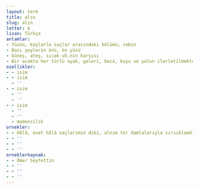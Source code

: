 ```yaml
---
layout: term
title: alın
slug: alin
letter: A
lisan: Türkçe
anlamlar:
- Yüzün, kaşlarla saçlar arasındaki bölümü; cebin
- Bazı şeylerin önü, ön yüzü
- Güneş, ateş, sıcak vb.nin karşısı
- Bir ocakta her türlü ayak, galeri, baca, kuyu ve yolun ilerletilmekte olan yüzeyi
ozellikler:
- - isim
- - isim
  - ''
- - isim
  - ''
  - ''
- - isim
  - ''
  - ''
  - madencilik
ornekler:
- - Hâlâ, evet hâlâ saçlarımın dibi, alnım ter damlalarıyla sırsıklamdı.
- - ''
- - ''
- - ''
orneklerkaynak:
- - Ömer Seyfettin
- - ''
- - ''
- - ''
---
```

